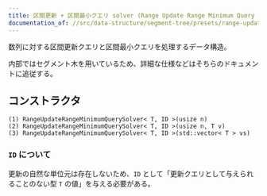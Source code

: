 ```yaml
---
title: 区間更新 + 区間最小クエリ solver (Range Update Range Minimum Query Solver)
documentation_of: //src/data-structure/segment-tree/presets/range-update-range-minimum-query-solver.hpp
---
```


数列に対する区間更新クエリと区間最小クエリを処理するデータ構造。

内部ではセグメント木を用いているため、詳細な仕様などはそちらのドキュメントに追従する。

## コンストラクタ
```
(1) RangeUpdateRangeMinimumQuerySolver< T, ID >(usize n)
(2) RangeUpdateRangeMinimumQuerySolver< T, ID >(usize n, T v)
(3) RangeUpdateRangeMinimumQuerySolver< T, ID >(std::vector< T > vs)
```

### `ID` について
更新の自然な単位元は存在しないため、`ID` として「更新クエリとして与えられることのない型 `T` の値」を与える必要がある。
